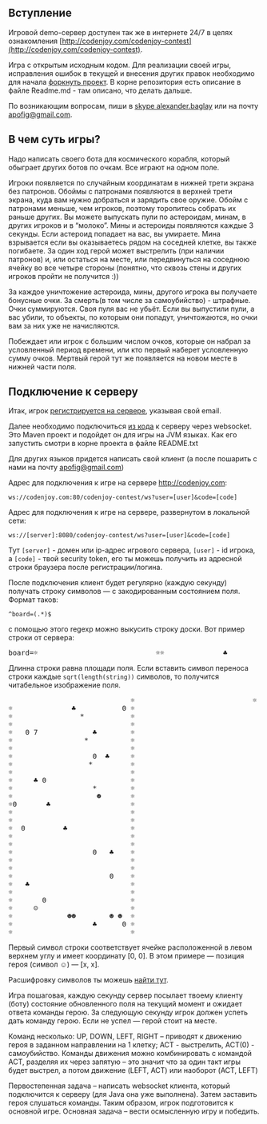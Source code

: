 <meta charset="UTF-8">

## Вступление

Игровой demo-сервер доступен так же в интернете 24/7 в целях
ознакомления [http://codenjoy.com/codenjoy-contest](http://codenjoy.com/codenjoy-contest).

Игра с открытым исходным кодом. Для реализации своей игры, исправления
ошибок в текущей и внесения других правок необходимо для начала
[форкнуть проект](https://github.com/codenjoyme/codenjoy.git).
В корне репозитория есть описание в файле Readme.md - там описано, что делать дальше.

По возникающим вопросам, пиши в [skype alexander.baglay](skype:alexander.baglay)
или на почту [apofig@gmail.com](mailto:apofig@gmail.com).

## В чем суть игры?

Надо написать своего бота для космического корабля, который обыграет других ботов
по очкам. Все играют на одном поле. 

Игроки появляется по случайным координатам в нижней трети экрана без патронов.
Обоймы с патронами появляются в верхней трети экрана, куда вам нужно добраться
и зарядить свое оружие. Обойм с патронами меньше, чем игроков, поэтому торопитесь
собрать их раньше других. Вы можете выпускать пули по астероидам, минам, в других
игроков и в “молоко”. Мины и астероиды появляются каждые 3 секунды. Если астероид
попадает на вас, вы умираете. Мина взрывается если вы оказываетесь рядом на соседней
клетке, вы также погибаете. За один ход герой может выстрелить (при наличии патронов)
и, или остаться на месте, или передвинуться на соседнюю ячейку во все четыре стороны
(понятно, что сквозь стены и других игроков пройти не получится :))

За каждое уничтожение астероида, мины, другого игрока вы получаете бонусные очки. За
смерть(в том числе за самоубийство) - штрафные. Очки суммируются. Своя пуля вас не
убьёт. Если вы выпустили пули, а вас убили, то объекты, по которым они попадут,
уничтожаются, но очки вам за них уже не начисляются.

Побеждает или игрок с большим числом очков, которые он набрал за условленный период
времени, или кто первый наберет условленную сумму очков. Мертвый герой тут же
появляется на новом месте в нижней части поля.

## Подключение к серверу

Итак, игрок [регистрируется на сервере](../../../register?gameName=spacerace),
указывая свой email.

Далее необходимо подключиться [из кода](../../../resources/spacerace/user/clients.zip)
к серверу через websocket. Это Maven проект и подойдет он для игры на JVM языках.
Как его запустить смотри в корне проекта в файле README.txt

Для других языков придется написать свой клиент (а после пошарить с нами на почту [apofig@gmail.com](mailto:apofig@gmail.com))

Адрес для подключения к игре на сервере http://codenjoy.com:

`ws://codenjoy.com:80/codenjoy-contest/ws?user=[user]&code=[code]`

Адрес для подключения к игре на сервере, развернутом в локальной сети:

`ws://[server]:8080/codenjoy-contest/ws?user=[user]&code=[code]`

Тут `[server]` - домен или ip-адрес игрового сервера, `[user]` - id игрока, a `[code]` -
твой security token, его ты можешь получить из адресной
строки браузера после регистрации/логина.

После подключения клиент будет регулярно (каждую секунду) получать строку
символов — с закодированным состоянием поля. Формат таков:

`^board=(.*)$`

с помощью этого regexp можно выкусить строку доски.
Вот пример строки от сервера:

<pre>board=☼                            ☼☼              ♣           0 ☼☼                *           ☼☼                            ☼☼   0 7             ♣        ☼☼                 *          ☼☼                            ☼☼                   0  ♣     ☼☼                  *         ☼☼                            ☼☼     ♣ 0                    ☼☼                   *        ☼☼                    ☻       ☼☼0       ♣                   ☼☼                            ☼☼                            ☼☼  0         ♣               ☼☼                            ☼☼                            ☼☼                   0   ♣    ☼☼                            ☼☼                            ☼☼                       0    ☼☼   ♣                        ☼☼                            ☼☼       0                    ☼☼    ☺                       ☼☼             ☻☻        ☻ ☻  ☼☼                   ♣      0 ☼☼                            ☼</pre>

Длинна строки равна площади поля. Если вставить символ переноса
строки каждые `sqrt(length(string))` символов, то получится читабельное
изображение поля.

<pre>                             ☼                            ☼
☼              ♣           0 ☼
☼                *           ☼
☼                            ☼
☼   0 7             ♣        ☼
☼                 *          ☼
☼                            ☼
☼                   0  ♣     ☼
☼                  *         ☼
☼                            ☼
☼     ♣ 0                    ☼
☼                   *        ☼
☼                    ☻       ☼
☼0       ♣                   ☼
☼                            ☼
☼                            ☼
☼  0         ♣               ☼
☼                            ☼
☼                            ☼
☼                   0   ♣    ☼
☼                            ☼
☼                            ☼
☼                       0    ☼
☼   ♣                        ☼
☼                            ☼
☼       0                    ☼
☼     ☺                      ☼
☼             ☻☻        ☻ ☻  ☼
☼                   ♣      0 ☼
☼                            ☼</pre>

Первый символ строки соответствует ячейке расположенной в левом верхнем
углу и имеет координату [0, 0]. В этом примере — позиция героя
(символ ☺) — [x, x].

Расшифровку символов ты можешь [найти тут](elements.md).

Игра пошаговая, каждую секунду сервер посылает твоему клиенту (боту)
состояние обновленного поля на текущий момент и ожидает ответа команды герою.
За следующую секунду игрок должен успеть дать команду герою.
Если не успел — герой стоит на месте.

Команд несколько: UP, DOWN, LEFT, RIGHT – приводят к движению героя
в заданном направлении на 1 клетку; ACT - выстрелить, ACT(0) - самоубийство.
Команды движения можно комбинировать с командой ACT, разделяя их
через запятую – это значит что за один такт игры будет выстрел,
а потом движение (LEFT, ACT) или наоборот (ACT, LEFT)

Первостепенная задача – написать websocket клиента, который подключится к серверу (для Java она уже выполнена).
Затем заставить героя слушаться команды. Таким образом, игрок подготовится
к основной игре. Основная задача – вести осмысленную игру и победить.